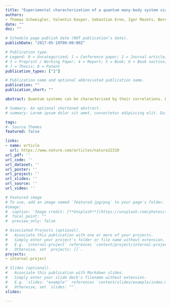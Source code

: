 ```yaml
---
title: "Experimental characterization of a quantum many-body system via higher-order correlations"
authors:
- Thomas Schweigler, Valentin Kasper, Sebastian Erne, Igor Mazets, Bernhard Rauer, Federica Cataldini, Tim Langen, Thomas Gasenzer, Jürgen Berges & Jörg Schmiedmayer 
date: ""
doi: ""

# Schedule page publish date (NOT publication's date).
publishDate: "2017-05-18T00:00:00Z"

# Publication type.
# Legend: 0 = Uncategorized; 1 = Conference paper; 2 = Journal article;
# 3 = Preprint / Working Paper; 4 = Report; 5 = Book; 6 = Book section;
# 7 = Thesis; 8 = Patent
publication_types: ["2"]

# Publication name and optional abbreviated publication name.
publication: ""
publication_short: ""

abstract: Quantum systems can be characterized by their correlations. Higher-order (larger than second order) correlations, and the ways in which they can be decomposed into correlations of lower order, provide important information about the system, its structure, its interactions and its complexity. The measurement of such correlation functions is therefore an essential tool for reading, verifying and characterizing quantum simulations5. Although higher-order correlation functions are frequently used in theoretical calculations, so far mainly correlations up to second order have been studied experimentally. Here we study a pair of tunnel-coupled one-dimensional atomic superfluids and characterize the corresponding quantum many-body problem by measuring correlation functions. We extract phase correlation functions up to tenth order from interference patterns and analyse whether, and under what conditions, these functions factorize into correlations of lower order. This analysis characterizes the essential features of our system, the relevant quasiparticles, their interactions and topologically distinct vacua. From our data we conclude that in thermal equilibrium our system can be seen as a quantum simulator of the sine-Gordon model, relevant for diverse disciplines ranging from particle physics to condensed matter. The measurement and evaluation of higher-order correlation functions can easily be generalized to other systems and to study correlations of any other observable such as density, spin and magnetization. It therefore represents a general method for analysing quantum many-body systems from experimental data.

# Summary. An optional shortened abstract.
# summary: Lorem ipsum dolor sit amet, consectetur adipiscing elit. Duis posuere tellus ac convallis placerat. Proin tincidunt magna sed ex sollicitudin condimentum.

tags:
#- Source Themes
featured: false

links:
- name: article
  url: https://www.nature.com/articles/nature22310
url_pdf: ''
url_code: ''
url_dataset: ''
url_poster: ''
url_project: ''
url_slides: ''
url_source: ''
url_video: ''

# Featured image
# To use, add an image named `featured.jpg/png` to your page's folder. 
#image:
#  caption: 'Image credit: [**Unsplash**](https://unsplash.com/photos/s9CC2SKySJM)'
#  focal_point: ""
#  preview_only: false

# Associated Projects (optional).
#   Associate this publication with one or more of your projects.
#   Simply enter your project's folder or file name without extension.
#   E.g. `internal-project` references `content/project/internal-project/index.md`.
#   Otherwise, set `projects: []`.
projects:
- internal-project

# Slides (optional).
#   Associate this publication with Markdown slides.
#   Simply enter your slide deck's filename without extension.
#   E.g. `slides: "example"` references `content/slides/example/index.md`.
#   Otherwise, set `slides: ""`.
slides:

---
```



